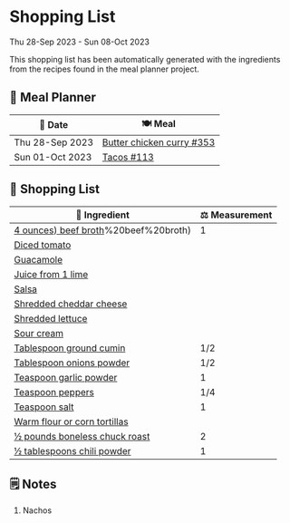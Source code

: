 # Shopping List

Thu 28-Sep 2023 - Sun 08-Oct 2023

This shopping list has been automatically generated with the ingredients from the recipes found in the meal planner project.

## 📅 Meal Planner

|📅 Date| 🍽️ Meal|
|----|----|
|Thu 28-Sep 2023|[Butter chicken curry #353](https://github.com/jcallaghan/The-Cookbook/issues/353)|
|Sun 01-Oct 2023|[Tacos #113](https://github.com/jcallaghan/The-Cookbook/issues/113)|

## 🛒 Shopping List

| 🍌 Ingredient| ⚖️ Measurement|
|----------|-----------|
|[4 ounces) beef broth](https://www.sainsburys.co.uk/gol-ui/SearchResults/4%20ounces)%20beef%20broth)|1|
|[Diced tomato](https://www.sainsburys.co.uk/gol-ui/SearchResults/Diced%20tomato)||
|[Guacamole](https://www.sainsburys.co.uk/gol-ui/SearchResults/Guacamole)||
|[Juice from 1 lime](https://www.sainsburys.co.uk/gol-ui/SearchResults/Juice%20from%201%20lime)||
|[Salsa](https://www.sainsburys.co.uk/gol-ui/SearchResults/Salsa)||
|[Shredded cheddar cheese](https://www.sainsburys.co.uk/gol-ui/SearchResults/Shredded%20cheddar%20cheese)||
|[Shredded lettuce](https://www.sainsburys.co.uk/gol-ui/SearchResults/Shredded%20lettuce)||
|[Sour cream](https://www.sainsburys.co.uk/gol-ui/SearchResults/Sour%20cream)||
|[Tablespoon ground cumin](https://www.sainsburys.co.uk/gol-ui/SearchResults/Tablespoon%20ground%20cumin)|1/2|
|[Tablespoon onions powder](https://www.sainsburys.co.uk/gol-ui/SearchResults/Tablespoon%20onions%20powder)|1/2|
|[Teaspoon garlic powder](https://www.sainsburys.co.uk/gol-ui/SearchResults/Teaspoon%20garlic%20powder)|1|
|[Teaspoon peppers](https://www.sainsburys.co.uk/gol-ui/SearchResults/Teaspoon%20peppers)|1/4|
|[Teaspoon salt](https://www.sainsburys.co.uk/gol-ui/SearchResults/Teaspoon%20salt)|1|
|[Warm flour or corn tortillas](https://www.sainsburys.co.uk/gol-ui/SearchResults/Warm%20flour%20or%20corn%20tortillas)||
|[½ pounds boneless chuck roast](https://www.sainsburys.co.uk/gol-ui/SearchResults/½%20pounds%20boneless%20chuck%20roast)|2|
|[½ tablespoons chili powder](https://www.sainsburys.co.uk/gol-ui/SearchResults/½%20tablespoons%20chili%20powder)|1|

## 🗒️ Notes

1. Nachos
